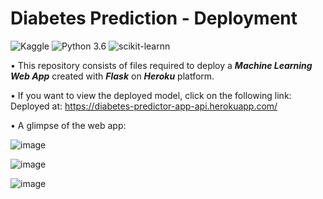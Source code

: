 # Diabetes Prediction - Deployment
![Kaggle](https://img.shields.io/badge/Dataset-Kaggle-blue.svg) ![Python 3.6](https://img.shields.io/badge/Python-3.6-brightgreen.svg) ![scikit-learnn](https://img.shields.io/badge/Library-Scikit_Learn-orange.svg)

• This repository consists of files required to deploy a ___Machine Learning Web App___ created with ___Flask___ on ___Heroku___ platform.

• If you want to view the deployed model, click on the following link:<br />
Deployed at: https://diabetes-predictor-app-api.herokuapp.com/

• A glimpse of the web app:

![image](https://user-images.githubusercontent.com/33570818/112106658-267f3600-8bd8-11eb-987f-c448bb1f3be3.png)

![image](https://user-images.githubusercontent.com/33570818/112107221-de144800-8bd8-11eb-97a7-86ea21a253b7.png)

![image](https://user-images.githubusercontent.com/33570818/112111467-6d702a00-8bde-11eb-8918-e7e11daacb08.png)





